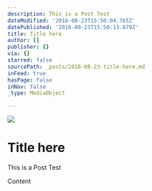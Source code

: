 ```yaml
---
description: This is a Post Test
dateModified: '2016-08-23T15:50:04.765Z'
datePublished: '2016-08-23T15:50:13.879Z'
title: Title here
author: []
publisher: {}
via: {}
starred: false
sourcePath: _posts/2016-08-23-title-here.md
inFeed: true
hasPage: false
inNav: false
_type: MediaObject

---
```

![](https://the-grid-user-content.s3-us-west-2.amazonaws.com/63d5272d-8c52-4d85-96fa-8ebb8d8d7139.jpg)

# Title here

This is a Post Test

Content